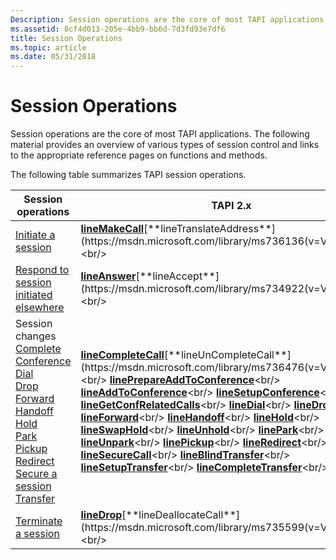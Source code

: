 ```yaml
---
Description: Session operations are the core of most TAPI applications. The following material provides an overview of various types of session control and links to the appropriate reference pages on functions and methods.
ms.assetid: 8cf4d013-205e-4bb9-bb6d-7d3fd93e7df6
title: Session Operations
ms.topic: article
ms.date: 05/31/2018
---
```


# Session Operations

Session operations are the core of most TAPI applications. The following material provides an overview of various types of session control and links to the appropriate reference pages on functions and methods.

The following table summarizes TAPI session operations.



| Session operations                                                                                                                                                                                                                                                                                                                                                                                                                                                                                     | TAPI 2.x                                                                                                                                                                                                                                                                                                                                                                                                                                                                                                                                                                                                                                                                                                                                                                                                                                                                                                                                                                                                                                                                                                                                                                                                                                                                                                                   | TAPI 3.x                                                                                                                                                                                                                                                                                                                                                                                                                                                                                                                                                                                                                                                                                                                                                                                                                                                                                                                                                                                                                                                                                                                                                                                                                                             |
|--------------------------------------------------------------------------------------------------------------------------------------------------------------------------------------------------------------------------------------------------------------------------------------------------------------------------------------------------------------------------------------------------------------------------------------------------------------------------------------------------------|----------------------------------------------------------------------------------------------------------------------------------------------------------------------------------------------------------------------------------------------------------------------------------------------------------------------------------------------------------------------------------------------------------------------------------------------------------------------------------------------------------------------------------------------------------------------------------------------------------------------------------------------------------------------------------------------------------------------------------------------------------------------------------------------------------------------------------------------------------------------------------------------------------------------------------------------------------------------------------------------------------------------------------------------------------------------------------------------------------------------------------------------------------------------------------------------------------------------------------------------------------------------------------------------------------------------------|------------------------------------------------------------------------------------------------------------------------------------------------------------------------------------------------------------------------------------------------------------------------------------------------------------------------------------------------------------------------------------------------------------------------------------------------------------------------------------------------------------------------------------------------------------------------------------------------------------------------------------------------------------------------------------------------------------------------------------------------------------------------------------------------------------------------------------------------------------------------------------------------------------------------------------------------------------------------------------------------------------------------------------------------------------------------------------------------------------------------------------------------------------------------------------------------------------------------------------------------------|
| [Initiate a session](initiate-a-session-ovr.md)                                                                                                                                                                                                                                                                                                                                                                                                                                                       | [**lineMakeCall**](https://msdn.microsoft.com/library/ms735988(v=VS.85).aspx)[**lineTranslateAddress**](https://msdn.microsoft.com/library/ms736136(v=VS.85).aspx)<br/>                                                                                                                                                                                                                                                                                                                                                                                                                                                                                                                                                                                                                                                                                                                                                                                                                                                                                                                                                                                                                                                                                                                                                                                                      | [**ITAddress::CreateCall**](/windows/desktop/api/tapi3if/nf-tapi3if-itaddress-createcall)[**ITAddressTranslation**](/windows/desktop/api/tapi3if/nn-tapi3if-itaddresstranslation)<br/> [**ITAddressTranslationInfo**](/windows/desktop/api/tapi3if/nn-tapi3if-itaddresstranslationinfo)<br/>                                                                                                                                                                                                                                                                                                                                                                                                                                                                                                                                                                                                                                                                                                                                                                                                                                                                                                                                                                                                                                                         |
| [Respond to session initiated elsewhere](respond-to-session-initiated-elsewhere-ovr.md)                                                                                                                                                                                                                                                                                                                                                                                                               | [**lineAnswer**](https://msdn.microsoft.com/library/ms735502(v=VS.85).aspx)[**lineAccept**](https://msdn.microsoft.com/library/ms734922(v=VS.85).aspx)<br/>                                                                                                                                                                                                                                                                                                                                                                                                                                                                                                                                                                                                                                                                                                                                                                                                                                                                                                                                                                                                                                                                                                                                                                                                                              | [**ITBasicCallControl::Answer**](/windows/desktop/api/tapi3if/nf-tapi3if-itbasiccallcontrol-answer)                                                                                                                                                                                                                                                                                                                                                                                                                                                                                                                                                                                                                                                                                                                                                                                                                                                                                                                                                                                                                                                                                                                                                                                      |
| Session changes [Complete](complete-a-session-ovr.md)<br/> [Conference](conference-ovr.md)<br/> [Dial](dial-ovr.md)<br/> [Drop](drop-ovr.md)<br/> [Forward](forward-ovr.md)<br/> [Handoff](handoffs-ovr.md)<br/> [Hold](hold-ovr.md)<br/> [Park](park-ovr.md)<br/> [Pickup](pickup-ovr.md)<br/> [Redirect](redirect-ovr.md)<br/> [Secure a session](secure-a-session-ovr.md)<br/> [Transfer](transfer-ovr.md)<br/> | [**lineCompleteCall**](https://msdn.microsoft.com/library/ms735576(v=VS.85).aspx)[**lineUnCompleteCall**](https://msdn.microsoft.com/library/ms736476(v=VS.85).aspx)<br/> [**linePrepareAddToConference**](https://msdn.microsoft.com/library/ms736012(v=VS.85).aspx)<br/> [**lineAddToConference**](https://msdn.microsoft.com/library/ms734943(v=VS.85).aspx)<br/> [**lineSetupConference**](https://msdn.microsoft.com/library/ms736113(v=VS.85).aspx)<br/> [**lineGetConfRelatedCalls**](https://msdn.microsoft.com/library/ms735728(v=VS.85).aspx)<br/> [**lineDial**](https://msdn.microsoft.com/library/ms735612(v=VS.85).aspx)<br/> [**lineDrop**](https://msdn.microsoft.com/library/ms735626(v=VS.85).aspx)<br/> [**lineForward**](https://msdn.microsoft.com/library/ms735640(v=VS.85).aspx)<br/> [**lineHandoff**](https://msdn.microsoft.com/library/ms735980(v=VS.85).aspx)<br/> [**lineHold**](https://msdn.microsoft.com/library/ms735981(v=VS.85).aspx)<br/> [**lineSwapHold**](https://msdn.microsoft.com/library/ms736121(v=VS.85).aspx)<br/> [**lineUnhold**](https://msdn.microsoft.com/library/ms736477(v=VS.85).aspx)<br/> [**linePark**](https://msdn.microsoft.com/library/ms736007(v=VS.85).aspx)<br/> [**lineUnpark**](https://msdn.microsoft.com/library/ms736480(v=VS.85).aspx)<br/> [**linePickup**](https://msdn.microsoft.com/library/ms736009(v=VS.85).aspx)<br/> [**lineRedirect**](https://msdn.microsoft.com/library/ms736042(v=VS.85).aspx)<br/> [**lineSecureCall**](https://msdn.microsoft.com/library/ms736065(v=VS.85).aspx)<br/> [**lineBlindTransfer**](https://msdn.microsoft.com/library/ms735509(v=VS.85).aspx)<br/> [**lineSetupTransfer**](https://msdn.microsoft.com/library/ms736115(v=VS.85).aspx)<br/> [**lineCompleteTransfer**](https://msdn.microsoft.com/library/ms735578(v=VS.85).aspx)<br/> | [**ITBasicCallControl::Connect**](/windows/desktop/api/tapi3if/nf-tapi3if-itbasiccallcontrol-connect)[**ITBasicCallControl::Disconnect**](/windows/desktop/api/tapi3if/nf-tapi3if-itbasiccallcontrol-disconnect)<br/> [**ITBasicCallControl::Conference**](/windows/desktop/api/tapi3if/nf-tapi3if-itbasiccallcontrol-conference)<br/> [**ITBasicCallControl::RemoveFromConference**](/windows/desktop/api/tapi3if/nf-tapi3if-itbasiccallcontrol-removefromconference)<br/> [**ITBasicCallControl::Finish**](/windows/desktop/api/tapi3if/nf-tapi3if-itbasiccallcontrol-finish)<br/> [**ITBasicCallControl::Dial**](/windows/desktop/api/tapi3if/nf-tapi3if-itbasiccallcontrol-dial)<br/> [**ITAddress::Forward**](/windows/desktop/api/tapi3if/nf-tapi3if-itaddress-forward)<br/> [**ITBasicCallControl::HandoffDirect**](/windows/desktop/api/tapi3if/nf-tapi3if-itbasiccallcontrol-handoffdirect)<br/> [**ITBasicCallControl::HandoffInDirect**](/windows/desktop/api/tapi3if/nf-tapi3if-itbasiccallcontrol-handoffindirect)<br/> [**ITBasicCallControl::Hold**](/windows/desktop/api/tapi3if/nf-tapi3if-itbasiccallcontrol-hold)<br/> [**ITBasicCallControl::ParkDirect**](/windows/desktop/api/tapi3if/nf-tapi3if-itbasiccallcontrol-parkdirect)<br/> [**ITBasicCallControl::ParkInDirect**](/windows/desktop/api/tapi3if/nf-tapi3if-itbasiccallcontrol-parkindirect)<br/> [**ITBasicCallControl::Pickup**](/windows/desktop/api/tapi3if/nf-tapi3if-itbasiccallcontrol-pickup)<br/> [**ITBasicCallControl::Transfer**](/windows/desktop/api/tapi3if/nf-tapi3if-itbasiccallcontrol-transfer)<br/> [**ITBasicCallControl::BlindTransfer**](/windows/desktop/api/tapi3if/nf-tapi3if-itbasiccallcontrol-blindtransfer)<br/> |
| [Terminate a session](terminate-a-session-ovr.md)                                                                                                                                                                                                                                                                                                                                                                                                                                                     | [**lineDrop**](https://msdn.microsoft.com/library/ms735626(v=VS.85).aspx)[**lineDeallocateCall**](https://msdn.microsoft.com/library/ms735599(v=VS.85).aspx)<br/>                                                                                                                                                                                                                                                                                                                                                                                                                                                                                                                                                                                                                                                                                                                                                                                                                                                                                                                                                                                                                                                                                                                                                                                                                  | [**ITBasicCallControl::Disconnect**](/windows/desktop/api/tapi3if/nf-tapi3if-itbasiccallcontrol-disconnect)Release interfaces involved in a session, usually at least **ITCall**, [**ITCallInfo**](/windows/desktop/api/tapi3if/nn-tapi3if-itcallinfo), and [**ITBasicCallControl**](/windows/desktop/api/tapi3if/nn-tapi3if-itbasiccallcontrol).<br/>                                                                                                                                                                                                                                                                                                                                                                                                                                                                                                                                                                                                                                                                                                                                                                                                                                                                                                                                                                                                     |



 

 

 




